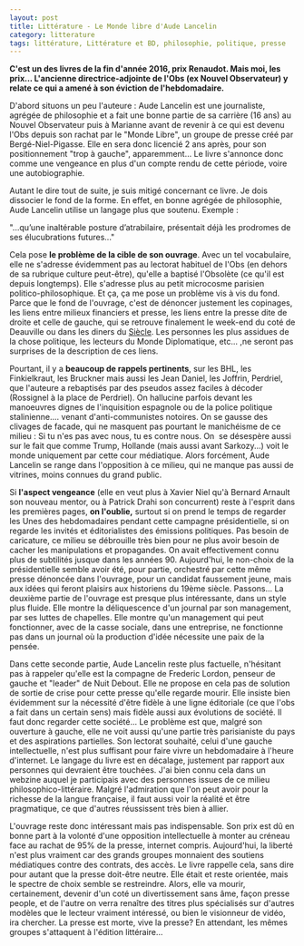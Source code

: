```yaml
---
layout: post
title: Littérature - Le Monde libre d'Aude Lancelin
category: litterature
tags: littérature, Littérature et BD, philosophie, politique, presse
---
```

**C'est un des livres de la fin d'année 2016, prix Renaudot. Mais moi, les prix... L'ancienne directrice-adjointe de l'Obs (ex Nouvel Observateur) y relate ce qui a amené à son éviction de l'hebdomadaire.**

D'abord situons un peu l'auteure : Aude Lancelin est une journaliste, agrégée de philosophie et a fait une bonne partie de sa carrière (16 ans) au Nouvel Observateur puis à Marianne avant de revenir à ce qui est devenu l'Obs depuis son rachat par le "Monde Libre", un groupe de presse créé par Bergé-Niel-Pigasse. Elle en sera donc licencié 2 ans après, pour son positionnement "trop à gauche", apparemment... Le livre s'annonce donc comme une vengeance en plus d'un compte rendu de cette période, voire une autobiographie.

Autant le dire tout de suite, je suis mitigé concernant ce livre. Je dois dissocier le fond de la forme. En effet, en bonne agrégée de philosophie, Aude Lancelin utilise un langage plus que soutenu. Exemple :

"...qu’une inaltérable posture d’atrabilaire, présentait déjà les prodromes de ses élucubrations futures..."

Cela pose **le problème de la cible de son ouvrage**. Avec un tel vocabulaire, elle ne s'adresse évidemment pas au lectorat habituel de l'Obs (en dehors de sa rubrique culture peut-être), qu'elle a baptisé l'Obsolète (ce qu'il est depuis longtemps). Elle s'adresse plus au petit microcosme parisien politico-philosophique. Et ça, ça me pose un problème vis à vis du fond. Parce que le fond de l'ouvrage, c'est de dénoncer justement les copinages, les liens entre milieux financiers et presse, les liens entre la presse dite de droite et celle de gauche, qui se retrouve finalement le week-end du coté de Deauville ou dans les diners du <a href="https://fr.wikipedia.org/wiki/Le_Si%C3%A8cle">Siècle</a>. Les personnes les plus assidues de la chose politique, les lecteurs du Monde Diplomatique, etc... ,ne seront pas surprises de la description de ces liens.

Pourtant, il y a **beaucoup de rappels pertinents**, sur les BHL, les Finkielkraut, les Bruckner mais aussi les Jean Daniel, les Joffrin, Perdriel, que l'auteure a rebaptisés par des pseudos assez faciles à décoder (Rossignel à la place de Perdriel). On hallucine parfois devant les manoeuvres dignes de l'inquisition espagnole ou de la police politique stalinienne.... venant d'anti-communistes notoires. On se gausse des clivages de facade, qui ne masquent pas pourtant le manichéisme de ce milieu : Si tu n'es pas avec nous, tu es contre nous. On &nbsp;se désespère aussi sur le fait que comme Trump, Hollande (mais aussi avant Sarkozy...) voit le monde uniquement par cette cour médiatique. Alors forcément, Aude Lancelin se range dans l'opposition à ce milieu, qui ne manque pas aussi de vitrines, moins connues du grand public.

Si **l'aspect vengeance** (elle en veut plus à Xavier Niel qu'à Bernard Arnault son nouveau mentor, ou à Patrick Drahi son concurrent)&nbsp;reste à l'esprit dans les premières pages, **on l'oublie,** surtout si on prend le temps de regarder les Unes des hebdomadaires pendant cette campagne présidentielle, si on regarde les invités et éditorialistes des émissions politiques. Pas besoin de caricature, ce milieu se débrouille très bien pour ne plus avoir besoin de cacher les manipulations et propagandes. On avait effectivement connu plus de subtilités jusque dans les années 90. Aujourd'hui, le non-choix de la présidentielle semble avoir été, pour partie, orchestré par cette même presse dénoncée dans l'ouvrage, pour un candidat faussement jeune, mais aux idées qui feront plaisirs aux historiens du 19ème siècle. Passons... La deuxième partie de l'ouvrage est presque plus intéressante, dans un style plus fluide. Elle montre la déliquescence d'un journal par son management, par ses luttes de chapelles. Elle montre qu'un management qui peut fonctionner, avec de la casse sociale, dans une entreprise, ne fonctionne pas dans un journal où la production d'idée nécessite une paix de la pensée.

Dans cette seconde partie, Aude Lancelin reste plus factuelle, n'hésitant pas à rappeler qu'elle est la compagne de Frederic Lordon, penseur de gauche et "leader" de Nuit Debout. Elle ne propose en cela pas de solution de sortie de crise pour cette presse qu'elle regarde mourir. Elle insiste bien évidemment sur la nécessité d'être fidèle à une ligne éditoriale (ce que l'obs a fait dans un certain sens) mais fidèle aussi aux évolutions de société. Il faut donc regarder cette société... Le problème est que, malgré son ouverture à gauche, elle ne voit aussi qu'une partie très parisianiste du pays et des aspirations partielles. Son lectorat souhaité, celui d'une gauche intellectuelle, n'est plus suffisant pour faire vivre un hebdomadaire à l'heure d'internet. Le langage du livre est en décalage, justement par rapport aux personnes qui devraient être touchées. J'ai bien connu cela dans un webzine auquel je participais avec des personnes issues de ce milieu philosophico-littéraire. Malgré l'admiration que l'on peut avoir pour la richesse de la langue française, il faut aussi voir la réalité et être pragmatique, ce que d'autres réussissent très bien à allier.

L'ouvrage reste donc intéressant mais pas indispensable. Son prix est dû en bonne part à la volonté d'une opposition intellectuelle à monter au créneau face au rachat de 95% de la presse, internet compris. Aujourd'hui, la liberté n'est plus vraiment car des grands groupes monnaient des soutiens médiatiques contre des contrats, des accès. Le livre rappelle cela, sans dire pour autant que la presse doit-être neutre. Elle était et reste orientée, mais le spectre de choix semble se restreindre. Alors, elle va mourir, certainement, devenir d'un coté un divertissement sans âme, façon presse people, et de l'autre on verra renaître des titres plus spécialisés sur d'autres modèles que le lecteur vraiment intéressé, ou bien le visionneur de vidéo, ira chercher. La presse est morte, vive la presse? En attendant, les mêmes groupes s'attaquent à l'édition littéraire...
